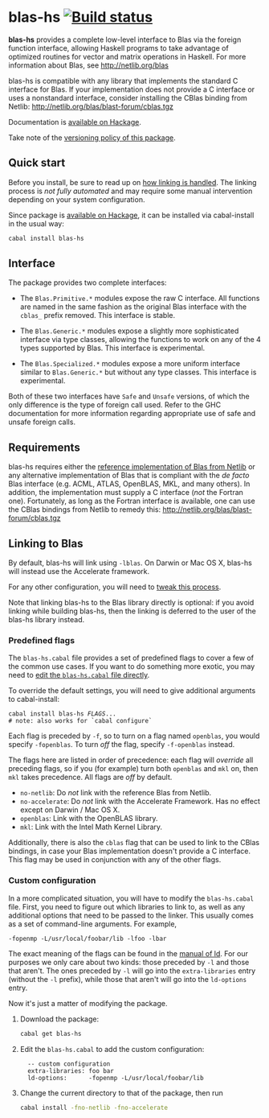 blas-hs [![Build status][ci]][ca]
=================================

**blas-hs** provides a complete low-level interface to Blas via the foreign
function interface, allowing Haskell programs to take advantage of optimized
routines for vector and matrix operations in Haskell.  For more information
about Blas, see http://netlib.org/blas

blas-hs is compatible with any library that implements the standard C
interface for Blas.  If your implementation does not provide a C interface or
uses a nonstandard interface, consider installing the CBlas binding from
Netlib: http://netlib.org/blas/blast-forum/cblas.tgz

Documentation is [available on Hackage][hac].

Take note of the [versioning policy of this package][pvp].

Quick start
-----------

Before you install, be sure to read up on
[how linking is handled](#linking-to-blas).  The linking process is *not fully
automated* and may require some manual intervention depending on your system
configuration.

Since package is [available on Hackage][hac], it can be installed via
cabal-install in the usual way:

```sh
cabal install blas-hs
```

Interface
---------

The package provides two complete interfaces:

- The `Blas.Primitive.*` modules expose the raw C interface.  All functions
  are named in the same fashion as the original Blas interface with the
  `cblas_` prefix removed.  This interface is stable.

- The `Blas.Generic.*` modules expose a slightly more sophisticated interface
  via type classes, allowing the functions to work on any of the 4 types
  supported by Blas.  This interface is experimental.

- The `Blas.Specialized.*` modules expose a more uniform interface similar to
  `Blas.Generic.*` but without any type classes.  This interface is
  experimental.

Both of these two interfaces have `Safe` and `Unsafe` versions, of which the
only difference is the type of foreign call used.  Refer to the GHC
documentation for more information regarding appropriate use of safe and
unsafe foreign calls.

Requirements
------------

blas-hs requires either the
[reference implementation of Blas from Netlib][ref] or any alternative
implementation of Blas that is compliant with the *de facto* Blas interface
(e.g. ACML, ATLAS, OpenBLAS, MKL, and many others).  In addition, the
implementation must supply a C interface (*not* the Fortran one).
Fortunately, as long as the Fortran interface is available, one can use the
CBlas bindings from Netlib to remedy this:
http://netlib.org/blas/blast-forum/cblas.tgz

Linking to Blas
---------------

By default, blas-hs will link using `-lblas`.  On Darwin or Mac OS X, blas-hs
will instead use the Accelerate framework.

For any other configuration, you will need to
[tweak this process](#predefined-flags).

Note that linking blas-hs to the Blas library directly is optional: if you
avoid linking while building blas-hs, then the linking is deferred to the user
of the blas-hs library instead.

### Predefined flags

The `blas-hs.cabal` file provides a set of predefined flags to cover a few of
the common use cases.  If you want to do something more exotic, you may need
to [edit the `blas-hs.cabal` file directly](#custom-configuration).

To override the default settings, you will need to give additional arguments
to cabal-install:

<pre><code>cabal install blas-hs <var>FLAGS</var>...
# note: also works for `cabal configure`</code></pre>

Each flag is preceded by `-f`, so to turn on a flag named `openblas`, you
would specify `-fopenblas`.  To turn *off* the flag, specify `-f-openblas`
instead.

The flags here are listed in order of precedence: each flag will *override*
all preceding flags, so if you (for example) turn both `openblas` and `mkl`
on, then `mkl` takes precedence.  All flags are *off* by default.

  - `no-netlib`: Do *not* link with the reference Blas from Netlib.
  - `no-accelerate`: Do *not* link with the Accelerate Framework.  Has no
    effect except on Darwin / Mac OS X.
  - `openblas`: Link with the OpenBLAS library.
  - `mkl`: Link with the Intel Math Kernel Library.

Additionally, there is also the `cblas` flag that can be used to link to the
CBlas bindings, in case your Blas implementation doesn't provide a C
interface.  This flag may be used in conjunction with any of the other flags.

### Custom configuration

In a more complicated situation, you will have to modify the `blas-hs.cabal`
file.  First, you need to figure out which libraries to link to, as well as
any additional options that need to be passed to the linker.  This usually
comes as a set of command-line arguments.  For example,

    -fopenmp -L/usr/local/foobar/lib -lfoo -lbar

The exact meaning of the flags can be found in the
[manual of ld](https://sourceware.org/binutils/docs/ld/Options.html).  For our
purposes we only care about two kinds: those preceded by `-l` and those that
aren't.  The ones preceded by `-l` will go into the `extra-libraries` entry
(without the `-l` prefix), while those that aren't will go into the
`ld-options` entry.

Now it's just a matter of modifying the package.

 1. Download the package:

    ```sh
    cabal get blas-hs
    ```

 2. Edit the `blas-hs.cabal` to add the custom configuration:

          -- custom configuration
          extra-libraries: foo bar
          ld-options:      -fopenmp -L/usr/local/foobar/lib

 3. Change the current directory to that of the package, then run

    ```sh
    cabal install -fno-netlib -fno-accelerate
    ```

[ca]:  https://travis-ci.org/Rufflewind/blas-hs
[ci]:  https://travis-ci.org/Rufflewind/blas-hs.svg?branch=master
[ref]: http://netlib.org/blas
[pvp]: https://gist.github.com/Rufflewind/03f4e03f7cfa52b8f07d
[hac]: https://hackage.haskell.org/package/blas-hs
